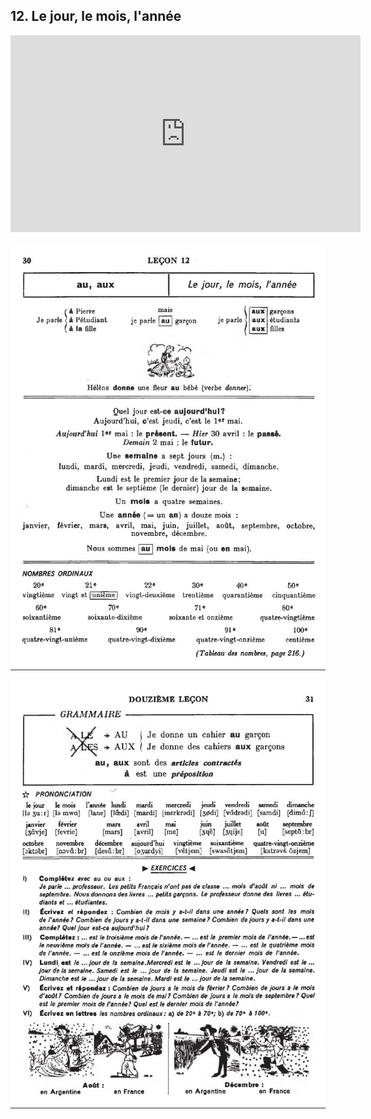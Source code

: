## 12. Le jour, le mois, l'année

<iframe width="560" height="315" src="https://www.youtube.com/embed/9pqNXgHQFf4" frameborder="0" allow="accelerometer; autoplay; encrypted-media; gyroscope; picture-in-picture" allowfullscreen></iframe>

![12A](img/12A.JPG)

![12B](img/12B.JPG)